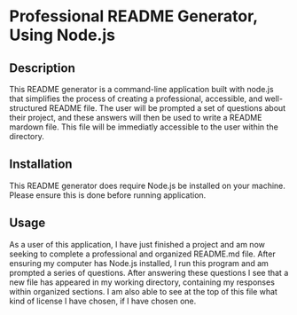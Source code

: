 # Professional README Generator, Using Node.js

## Description

This README generator is a command-line application built with node.js that simplifies the process of creating a professional, accessible, and well-structured README file. The user will be prompted a set of questions about their project, and these answers will then be used to write a README mardown file. This file will be immediatly accessible to the user within the directory.

## Installation 

This README generator does require Node.js be installed on your machine. Please ensure this is done before running application.

## Usage

As a user of this application, I have just finished a project and am now seeking to complete a professional and organized README.md file. After ensuring my computer has Node.js installed, I run this program and am prompted a series of questions. After answering these questions I see that a new file has appeared in my working directory, containing my responses within organized sections. I am also able to see at the top of this file what kind of license I have chosen, if I have chosen one. 